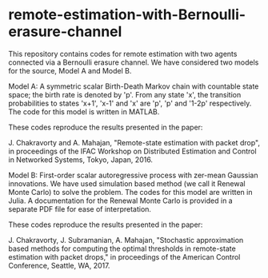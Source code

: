 # remote-estimation-with-Bernoulli-erasure-channel
This repository contains codes for remote estimation with two agents connected via a Bernoulli erasure channel. We have considered two models for the source, Model A and Model B.

Model A: A symmetric scalar Birth-Death Markov chain with countable state space; the birth rate is denoted by 'p'. From any state 'x', the transition probabilities to states 'x+1', 'x-1' and 'x' are 'p', 'p' and '1-2p' respectively. The code for this model is written in MATLAB. 

These codes reproduce the results presented in the paper:

J. Chakravorty and A. Mahajan, "Remote-state estimation with packet drop", in proceedings of the IFAC Workshop on Distributed Estimation and Control in Networked Systems, Tokyo, Japan, 2016.


Model B: First-order scalar autoregressive process with zer-mean Gaussian innovations. We have used simulation based method (we call it Renewal Monte Carlo) to solve the problem. The codes for this model are written in Julia. A documentation for the Renewal Monte Carlo is provided in a separate PDF file for ease of interpretation. 

These codes reproduce the results presented in the paper:

J. Chakravorty, J. Subramanian, A. Mahajan, "Stochastic approximation based methods for computing the optimal thresholds in remote-state estimation with packet drops," in proceedings of the American Control Conference, Seattle, WA, 2017.
